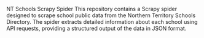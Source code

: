 NT Schools Scrapy Spider
This repository contains a Scrapy spider designed to scrape school public data from the Northern Territory Schools Directory. The spider extracts detailed information about each school using API requests, providing a structured output of the data in JSON format.

